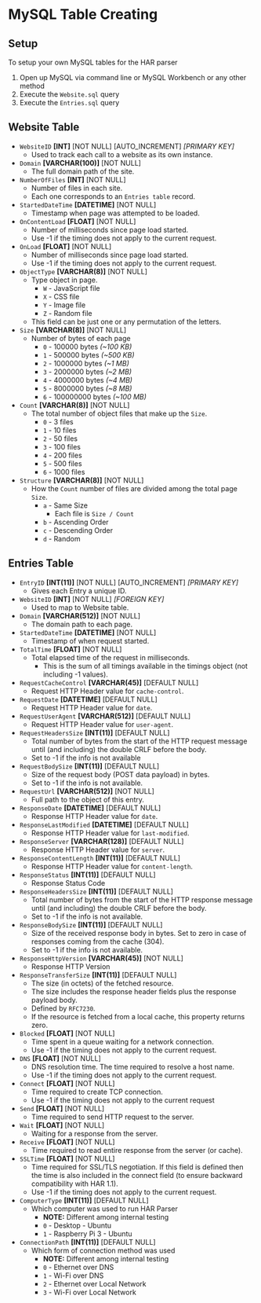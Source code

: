 # MySQL Table Creating

## Setup
To setup your own MySQL tables for the HAR parser

1. Open up MySQL via command line or MySQL Workbench or any other method
2. Execute the `Website.sql` query
3. Execute the `Entries.sql` query

## Website Table
* `WebsiteID` **[INT]** [NOT NULL] [AUTO_INCREMENT] *[PRIMARY KEY]*
  * Used to track each call to a website as its own instance.
* `Domain` **[VARCHAR(100)]** [NOT NULL]
  * The full domain path of the site.
* `NumberOfFiles` **[INT]** [NOT NULL]
  * Number of files in each site.
  * Each one corresponds to an `Entries table` record.
* `StartedDateTime` **[DATETIME]** [NOT NULL]
  * Timestamp when page was attempted to be loaded.
* `OnContentLoad` **[FLOAT]** [NOT NULL]
  * Number of milliseconds since page load started. 
  * Use -1 if the timing does not apply to the current request.
* `OnLoad` **[FLOAT]** [NOT NULL]
  * Number of milliseconds since page load started.
  * Use -1 if the timing does not apply to the current request.
* `ObjectType` **[VARCHAR(8)]** [NOT NULL]
  * Type object in page.
	* `W` - JavaScript file
	* `X` - CSS file
	* `Y` - Image file
	* `Z` - Random file
  * This field can be just one or any permutation of the letters.
* `Size` **[VARCHAR(8)]** [NOT NULL]
  * Number of bytes of each page
	* `0` - 100000 bytes *(~100 KB)*
	* `1` - 500000 bytes *(~500 KB)*
	* `2` - 1000000 bytes *(~1 MB)*
	* `3` - 2000000 bytes *(~2 MB)*
	* `4` - 4000000 bytes *(~4 MB)*
	* `5` - 8000000 bytes *(~8 MB)*
	* `6` - 100000000 bytes *(~100 MB)*
* `Count` **[VARCHAR(8)]** [NOT NULL]
  * The total number of object files that make up the `Size`.
	* `0` - 3 files
	* `1` - 10 files
	* `2` - 50 files
	* `3` - 100 files
	* `4` - 200 files
	* `5` - 500 files
	* `6` - 1000 files
* `Structure` **[VARCHAR(8)]** [NOT NULL]
  * How the `Count` number of files are divided among the total page `Size`.
	* `a` - Same Size
	  * Each file is `Size / Count`
	* `b` - Ascending Order
	* `c` - Descending Order
	* `d` - Random

## Entries Table
* `EntryID` **[INT(11)]** [NOT NULL] [AUTO_INCREMENT] *[PRIMARY KEY]*
  * Gives each Entry a unique ID.
* `WebsiteID` **[INT]** [NOT NULL] *[FOREIGN KEY]*
  * Used to map to Website table.
* `Domain` **[VARCHAR(512)]** [NOT NULL]
  * The domain path to each page.
* `StartedDateTime` **[DATETIME]** [NOT NULL]
  * Timestamp of when request started.
* `TotalTime` **[FLOAT]** [NOT NULL]
  * Total elapsed time of the request in milliseconds.
	* This is the sum of all timings available in the timings object (not including -1 values).
* `RequestCacheControl` **[VARCHAR(45)]** [DEFAULT NULL]
  * Request HTTP Header value for `cache-control`.
* `RequestDate` **[DATETIME]** [DEFAULT NULL]
  * Request HTTP Header value for `date`.
* `RequestUserAgent` **[VARCHAR(512)]** [DEFAULT NULL]
  * Request HTTP Header value for `user-agent`.
* `RequestHeadersSize` **[INT(11)]** [DEFAULT NULL]
  * Total number of bytes from the start of the HTTP request message until (and including) the double CRLF before the body. 
  * Set to -1 if the info is not available
* `RequestBodySize` **[INT(11)]** [DEFAULT NULL]
  * Size of the request body (POST data payload) in bytes.
  * Set to -1 if the info is not available.
* `RequestUrl` **[VARCHAR(512)]** [NOT NULL]
  * Full path to the object of this entry.
* `ResponseDate` **[DATETIME]** [DEFAULT NULL]
  * Response HTTP Header value for `date`.
* `ResponseLastModified` **[DATETIME]** [DEFAULT NULL]
  * Response HTTP Header value for `last-modified`.
* `ResponseServer` **[VARCHAR(128)]** [DEFAULT NULL]
  * Response HTTP Header value for `server`.
* `ResponseContentLength` **[INT(11)]** [DEFAULT NULL]
  * Response HTTP Header value for `content-length`.
* `ResponseStatus` **[INT(11)]** [DEFAULT NULL]
  * Response Status Code
* `ResponseHeadersSize` **[INT(11)]** [DEFAULT NULL]
  * Total number of bytes from the start of the HTTP response message until (and including) the double CRLF before the body.
  * Set to -1 if the info is not available.
* `ResponseBodySize` **[INT(11)]** [DEFAULT NULL]
  * Size of the received response body in bytes. Set to zero in case of responses coming from the cache (304).
  * Set to -1 if the info is not available.
* `ResponseHttpVersion` **[VARCHAR(45)]** [NOT NULL]
  * Response HTTP Version
* `ResponseTransferSize` **[INT(11)]** [DEFAULT NULL]
  * The size (in octets) of the fetched resource. 
  * The size includes the response header fields plus the response payload body.
  * Defined by `RFC7230`. 
  * If the resource is fetched from a local cache, this property returns zero.
* `Blocked` **[FLOAT]** [NOT NULL]
  * Time spent in a queue waiting for a network connection.
  * Use -1 if the timing does not apply to the current request.
* `DNS` **[FLOAT]** [NOT NULL]
  * DNS resolution time. The time required to resolve a host name.
  * Use -1 if the timing does not apply to the current request.
* `Connect` **[FLOAT]** [NOT NULL]
  * Time required to create TCP connection.
  * Use -1 if the timing does not apply to the current request
* `Send` **[FLOAT]** [NOT NULL]
  * Time required to send HTTP request to the server.
* `Wait` **[FLOAT]** [NOT NULL]
  * Waiting for a response from the server.
* `Receive` **[FLOAT]** [NOT NULL]
  * Time required to read entire response from the server (or cache).
* `SSLTime` **[FLOAT]** [NOT NULL]
  * Time required for SSL/TLS negotiation. If this field is defined then the time is also included in the connect field (to ensure backward compatibility with HAR 1.1).
  * Use -1 if the timing does not apply to the current request.
* `ComputerType` **[INT(11)]** [DEFAULT NULL]
  * Which computer was used to run HAR Parser
    * **NOTE:** Different among internal testing
    * `0` - Desktop - Ubuntu
    * `1` - Raspberry Pi 3 - Ubuntu
* `ConnectionPath` **[INT(11)]** [DEFAULT NULL]
  * Which form of connection method was used
    * **NOTE:** Different among internal testing
    * `0` - Ethernet over DNS
    * `1` - Wi-Fi over DNS
    * `2` - Ethernet over Local Network
    * `3` - Wi-Fi over Local Network

